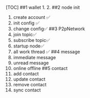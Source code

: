 
[TOC]
##1 wallet
1.
2.
##2 node init
1. create account ✅
2. init config ✅
3. change config✅
##3 P2pNetwork
1. join topic✅
2. subscribe topic✅
3. startup node✅
4. all work thread ✅
##4 message
1. immediate message
2. unread message
3. online offline 
##5 contact
1. add contact
2. update contact
3. remove contact
4. sync contact

